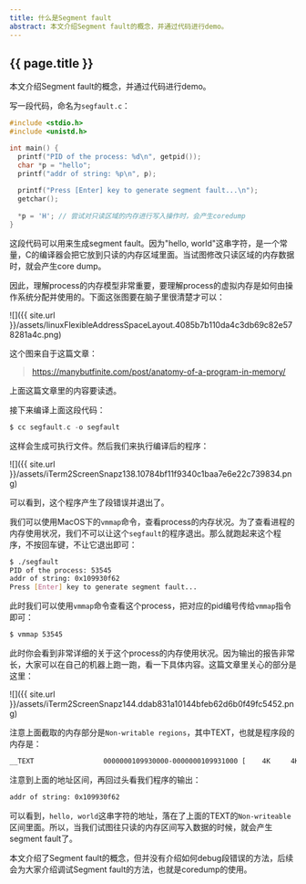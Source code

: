 ```yaml
---
title: 什么是Segment fault
abstract: 本文介绍Segment fault的概念，并通过代码进行demo。
---
```


## {{ page.title }}

本文介绍Segment fault的概念，并通过代码进行demo。

写一段代码，命名为`segfault.c`：

```c
#include <stdio.h>
#include <unistd.h>

int main() {
  printf("PID of the process: %d\n", getpid());
  char *p = "hello";
  printf("addr of string: %p\n", p);
  
  printf("Press [Enter] key to generate segment fault...\n");
  getchar();
  
  *p = 'H'; // 尝试对只读区域的内存进行写入操作时，会产生coredump
}
```

这段代码可以用来生成segment fault。因为"hello, world"这串字符，是一个常量，C的编译器会把它放到只读的内存区域里面。当试图修改只读区域的内存数据时，就会产生core dump。

因此，理解process的内存模型非常重要，要理解process的虚拟内存是如何由操作系统分配并使用的。下面这张图要在脑子里很清楚才可以：

![]({{ site.url }}/assets/linuxFlexibleAddressSpaceLayout.4085b7b110da4c3db69c82e578281a4c.png)

这个图来自于这篇文章：

> https://manybutfinite.com/post/anatomy-of-a-program-in-memory/

上面这篇文章里的内容要读透。

接下来编译上面这段代码：

```c
$ cc segfault.c -o segfault
```

这样会生成可执行文件。然后我们来执行编译后的程序：

![]({{ site.url }}/assets/iTerm2ScreenSnapz138.10784bf11f9340c1baa7e6e22c739834.png)

可以看到，这个程序产生了段错误并退出了。

我们可以使用MacOS下的`vmmap`命令，查看process的内存状况。为了查看进程的内存使用状况，我们不可以让这个`segfault`的程序退出。那么就跑起来这个程序，不按回车键，不让它退出即可：

```bash
$ ./segfault
PID of the process: 53545
addr of string: 0x109930f62
Press [Enter] key to generate segment fault...
```

此时我们可以使用`vmmap`命令查看这个process，把对应的pid编号传给`vmmap`指令即可：

```bash
$ vmmap 53545
```

此时你会看到非常详细的关于这个process的内存使用状况。因为输出的报告非常长，大家可以在自己的机器上跑一跑，看一下具体内容。这篇文章里关心的部分是这里：

![]({{ site.url }}/assets/iTerm2ScreenSnapz144.ddab831a10144bfeb62d6b0f49fc5452.png)

注意上面截取的内存部分是`Non-writable regions`，其中TEXT，也就是程序段的内存是：

```txt
__TEXT                 0000000109930000-0000000109931000 [    4K     4K     0K     0K] r-x/rwx SM=COW          /Users/weli/Desktop/segfa
```

注意到上面的地址区间，再回过头看我们程序的输出：

```txt
addr of string: 0x109930f62
```

可以看到，`hello, world`这串字符的地址，落在了上面的TEXT的`Non-writeable`区间里面。所以，当我们试图往只读的内存区间写入数据的时候，就会产生segment fault了。

本文介绍了Segment fault的概念，但并没有介绍如何debug段错误的方法，后续会为大家介绍调试Segment fault的方法，也就是coredump的使用。






